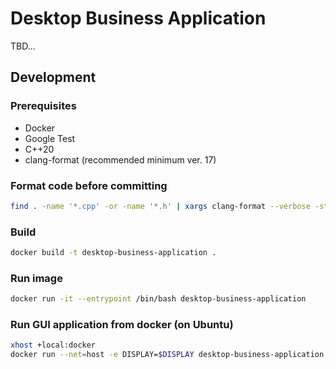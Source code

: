 # Desktop Business Application

TBD...

## Development

### Prerequisites

- Docker
- Google Test
- C++20
- clang-format (recommended minimum ver. 17)

### Format code before committing

```bash
find . -name '*.cpp' -or -name '*.h' | xargs clang-format --verbose -style=file -i
```

### Build

```bash
docker build -t desktop-business-application .
```

### Run image

```bash
docker run -it --entrypoint /bin/bash desktop-business-application
```

### Run GUI application from docker (on Ubuntu)

```bash
xhost +local:docker
docker run --net=host -e DISPLAY=$DISPLAY desktop-business-application
```
